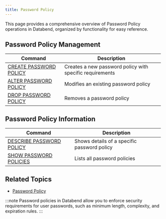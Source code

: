 ```yaml
---
title: Password Policy
---
```


This page provides a comprehensive overview of Password Policy operations in Databend, organized by functionality for easy reference.

## Password Policy Management

| Command | Description |
|---------|-------------|
| [CREATE PASSWORD POLICY](create-password-policy.md) | Creates a new password policy with specific requirements |
| [ALTER PASSWORD POLICY](alter-password-policy.md) | Modifies an existing password policy |
| [DROP PASSWORD POLICY](drop-password-policy.md) | Removes a password policy |

## Password Policy Information

| Command | Description |
|---------|-------------|
| [DESCRIBE PASSWORD POLICY](desc-password-policy.md) | Shows details of a specific password policy |
| [SHOW PASSWORD POLICIES](show-password-policies.md) | Lists all password policies |

## Related Topics

- [Password Policy](/guides/security/password-policy)

:::note
Password policies in Databend allow you to enforce security requirements for user passwords, such as minimum length, complexity, and expiration rules.
:::
